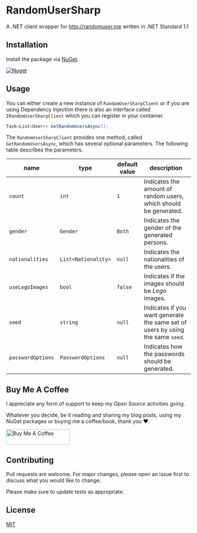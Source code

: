 # RandomUserSharp

A .NET client wrapper for http://randomuser.me written in .NET Standard 1.1

## Installation

Install the package via [NuGet](https://www.nuget.org/packages/RandomUserSharp).

<a href="https://www.nuget.org/packages/RandomUserSharp" target="_blank">![Nuget](https://img.shields.io/nuget/v/RandomUserSharp)</a>


## Usage

You can either create a new instance of `RandomUserSharpClient` or if you are using Dependency Injection there is also an interface called `IRandomUserSharpClient` which you can register in your container.

```csharp
Task<List<User>> GetRandomUsersAsync();
```

The `RandomUserSharpClient` provides one method, called `GetRandomUsersAsync`, which has several optional parameters. The following table describes the parameters.

| **name** | **type** | **default value** | **description** |
|-|-|-|-|
| `count` | `int` | `1` | Indicates the amount of random users, which should be generated. |
| `gender` | `Gender` | `Both` | Indicates the gender of the generated persons. |
| `nationalities` | `List<Nationality>` | `null` | Indicates the nationalities of the users. |
| `useLegoImages` | `bool` | `false` | Indicates if the images should be *Lego* images. |
| `seed` | `string` | `null` | Indicates if you want generate the same set of users by using the same `seed`. |
| `passwordOptions` | `PasswordOptions` | `null` | Indicates how the passwords should be generated. |

## Buy Me A Coffee

I appreciate any form of support to keep my _Open Source_ activities going.

Whatever you decide, be it reading and sharing my blog posts, using my NuGet packages or buying me a coffee/book, thank you ❤️.

<a href="https://www.buymeacoffee.com/tsjdevapps" target="_blank"><img src="https://cdn.buymeacoffee.com/buttons/default-yellow.png" alt="Buy Me A Coffee" height="41" width="174"></a>

## Contributing

Pull requests are welcome. For major changes, please open an issue first
to discuss what you would like to change.

Please make sure to update tests as appropriate.

## License

[MIT](https://choosealicense.com/licenses/mit/)